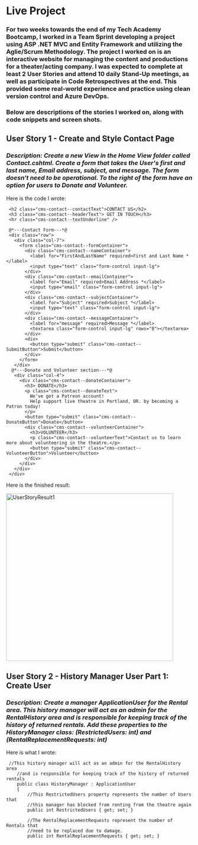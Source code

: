 # Live Project

### For two weeks towards the end of my Tech Academy Bootcamp, I worked in a Team Sprint developing a project using ASP .NET MVC and Entity Framework and utilizing the Aglie/Scrum Methodology. The project I worked on is an interactive website for managing the content and productions for a theater/acting company. I was expected to complete at least 2 User Stories and attend 10 daily Stand-Up meetings, as well as participate in Code Retrospectives at the end. This provided some real-world experience and practice using clean version control and Azure DevOps.

### Below are descriptions of the stories I worked on, along with code snippets and screen shots.


## User Story 1 - Create and Style Contact Page
### *Description: Create a new View in the Home View folder called Contact.cshtml.  Create a form that takes the User's first and last name, Email address, subject, and message.  The form doesn't need to be operational.  To the right of the form have an option for users to Donate and Volunteer.*

Here is the code I wrote:

 ```@*---Header Text---*@
  <h2 class="cms-contact--contactText">CONTACT US</h2>
  <h3 class="cms-contact--headerText"> GET IN TOUCH</h3>
  <hr class="cms-contact--textUnderline" />

  @*---Contact Form---*@
  <div class="row">
    <div class="col-7">
      <form class="cms-contact--formContainer">
        <div class="cms-contact--nameContainer">
          <label for="FirstAndLastName" required>First and Last Name *</label>
          <input type="text" class="form-control input-lg">
        </div>
        <div class="cms-contact--emailContainer">
          <label for="Email" required>Email Address *</label>
          <input type="email" class="form-control input-lg">
        </div>
        <div class="cms-contact--subjectContainer">
          <label for="Subject" required>Subject *</label>
          <input type="text" class="form-control input-lg">
        </div>
        <div class="cms-contact--messageContainer">
          <label for="message" required>Message *</label>
          <textarea class="form-control input-lg" rows="8"></textarea>
        </div>
        <div>
          <button type="submit" class="cms-contact--SubmitButton">Submit</button>
        </div>
      </form>
    </div>
   @*---Donate and Volunteer section---*@
    <div class="col-4">
      <div class="cms-contact--donateContainer">
        <h3> DONATE</h3>
        <p class="cms-contact--donateText">
          We've got a Patreon account!
          Help support live theatre in Portland, OR. by becoming a Patron today!
        </p>
        <button type="submit" class="cms-contact--DonateButton">Donate</button>
        <div class="cms-contact--volunteerContainer">
          <h3>VOLUNTEER</h3>
          <p class="cms-contact--volunteerText">Contact us to learn more about volunteering in the theatre.</p>
          <button type="submit" class="cms-contact--VolunteerButton">Volunteer</button>
        </div>
      </div>
    </div>
  </div>
  ```
  
Here is the finished result:

<img width="452" alt="UserStoryResult1" src="https://user-images.githubusercontent.com/84823575/136641834-a0df97a4-82ba-4be4-a069-d17de567981d.png">

## User Story 2 - History Manager User Part 1: Create User
### *Description: Create a manager ApplicationUser for the Rental area.  This history manager will act as an admin for the RentalHistory area and is responsible for keeping track of the history of returned rentals. Add these properties to the HistoryManager class: (RestrictedUsers: int) and (RentalReplacementRequests: int)*

Here is what I wrote:

```
 //This history manager will act as an admin for the RentalHistory area
    //and is responsible for keeping track of the history of returned rentals
    public class HistoryManager : ApplicationUser
    {
        //This RestrictedUsers property represents the number of Users that
        //this manager has blocked from renting from the theatre again
        public int RestrictedUsers { get; set; }

        //The RentalReplacementRequests represent the number of Rentals that
        //need to be replaced due to damage.
        public int RentalReplacementRequests { get; set; }
```




